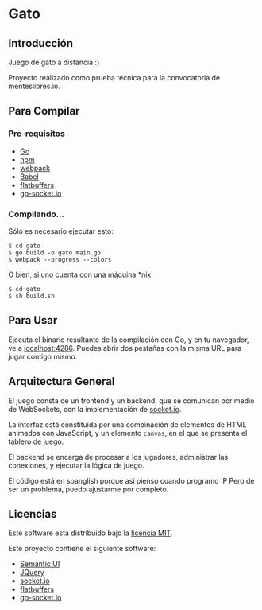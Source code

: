 # Gato

## Introducción

Juego de gato a distancia :)

Proyecto realizado como prueba técnica para la convocatoria de menteslibres.io.

## Para Compilar

### Pre-requisitos

* [Go](http://golang.org)
* [npm](https://nodejs.org/en/download/)
* [webpack](https://webpack.github.io/)
* [Babel](http://babeljs.io/docs/setup/#webpack)
* [flatbuffers](http://google.github.io/flatbuffers/)
* [go-socket.io](https://github.com/googollee/go-socket.io)

### Compilando…

Sólo es necesario ejecutar esto:

    $ cd gato
    $ go build -o gato main.go
    $ webpack --progress --colors

O bien, si uno cuenta con una máquina \*nix:

    $ cd gato
    $ sh build.sh

## Para Usar

Ejecuta el binario resultante de la compilación con Go, y en tu navegador, ve a [localhost:4286](http://localhost:4286). Puedes abrir dos pestañas con la misma URL para jugar contigo mismo.

## Arquitectura General

El juego consta de un frontend y un backend, que se comunican por medio de WebSockets, con la implementación de [socket.io](http://socket.io).

La interfaz está constituida por una combinación de elementos de HTML animados con JavaScript, y un elemento `canvas`, en el que se presenta el tablero de juego.

El backend se encarga de procesar a los jugadores, administrar las conexiones, y ejecutar la lógica de juego.

El código está en spanglish porque así pienso cuando programo :P Pero de ser un problema, puedo ajustarme por completo.

## Licencias

Este software está distribuido bajo la [licencia MIT](http://opensource.org/licenses/MIT).

Este proyecto contiene el siguiente software:

* [Semantic UI](https://github.com/Semantic-Org/Semantic-UI/blob/master/LICENSE.md)
* [JQuery](https://jquery.org/license/)
* [socket.io](https://github.com/socketio/socket.io/blob/master/LICENSE)
* [flatbuffers](https://github.com/google/flatbuffers/blob/master/LICENSE.txt)
* [go-socket.io](https://github.com/googollee/go-socket.io/blob/master/LICENSE)
